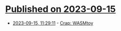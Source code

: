 # [Published on 2023-09-15](index.md)

* [2023-09-15, 11:29:11](https://lobste.rs/s/97v3bo/crap_wasmtoy) - [Crap: WASMtoy](https://c0de517e.com/004_wasmtoy.htm)
